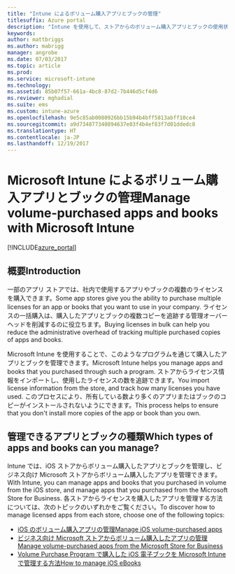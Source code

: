 ```yaml
---
title: "Intune によるボリューム購入アプリとブックの管理"
titlesuffix: Azure portal
description: "Intune を使用して、ストアからのボリューム購入アプリとブックの使用状況を管理および監視する方法について説明します。\""
keywords: 
author: mattbriggs
ms.author: mabrigg
manager: angrobe
ms.date: 07/03/2017
ms.topic: article
ms.prod: 
ms.service: microsoft-intune
ms.technology: 
ms.assetid: 85b07f57-661a-4bc8-87d2-7b446d5cf4d6
ms.reviewer: mghadial
ms.suite: ems
ms.custom: intune-azure
ms.openlocfilehash: 9e5c85ab0080926bb15b94b4bff5813abff10ce4
ms.sourcegitcommit: a9d734877340894637e03f4b4ef83f7d01ddedc8
ms.translationtype: HT
ms.contentlocale: ja-JP
ms.lasthandoff: 12/19/2017
---
```

# <a name="manage-volume-purchased-apps-and-books-with-microsoft-intune"></a><span data-ttu-id="5c9ad-103">Microsoft Intune によるボリューム購入アプリとブックの管理</span><span class="sxs-lookup"><span data-stu-id="5c9ad-103">Manage volume-purchased apps and books with Microsoft Intune</span></span>

[!INCLUDE[azure_portal](./includes/azure_portal.md)]

## <a name="introduction"></a><span data-ttu-id="5c9ad-104">概要</span><span class="sxs-lookup"><span data-stu-id="5c9ad-104">Introduction</span></span>

<span data-ttu-id="5c9ad-105">一部のアプリ ストアでは、社内で使用するアプリやブックの複数のライセンスを購入できます。</span><span class="sxs-lookup"><span data-stu-id="5c9ad-105">Some app stores give you the ability to purchase multiple licenses for an app or books that you want to use in your company.</span></span> <span data-ttu-id="5c9ad-106">ライセンスの一括購入は、購入したアプリとブックの複数コピーを追跡する管理オーバーヘッドを削減するのに役立ちます。</span><span class="sxs-lookup"><span data-stu-id="5c9ad-106">Buying licenses in bulk can help you reduce the administrative overhead of tracking multiple purchased copies of apps and books.</span></span>

<span data-ttu-id="5c9ad-107">Microsoft Intune を使用することで、このようなプログラムを通じて購入したアプリとブックを管理できます。</span><span class="sxs-lookup"><span data-stu-id="5c9ad-107">Microsoft Intune helps you manage apps and books that you purchased through such a program.</span></span> <span data-ttu-id="5c9ad-108">ストアからライセンス情報をインポートし、使用したライセンスの数を追跡できます。</span><span class="sxs-lookup"><span data-stu-id="5c9ad-108">You import license information from the store, and track how many licenses you have used.</span></span> <span data-ttu-id="5c9ad-109">このプロセスにより、所有している数より多くのアプリまたはブックのコピーがインストールされないようにできます。</span><span class="sxs-lookup"><span data-stu-id="5c9ad-109">This process helps to ensure that you don't install more copies of the app or book than you own.</span></span>

## <a name="which-types-of-apps-and-books-can-you-manage"></a><span data-ttu-id="5c9ad-110">管理できるアプリとブックの種類</span><span class="sxs-lookup"><span data-stu-id="5c9ad-110">Which types of apps and books can you manage?</span></span>

<span data-ttu-id="5c9ad-111">Intune では、iOS ストアからボリューム購入したアプリとブックを管理し、ビジネス向け Microsoft ストアからボリューム購入したアプリを管理できます。</span><span class="sxs-lookup"><span data-stu-id="5c9ad-111">With Intune, you can manage apps and books that you purchased in volume from the iOS store, and manage apps that you purchased from the Microsoft Store for Business.</span></span> <span data-ttu-id="5c9ad-112">各ストアからライセンスを購入したアプリを管理する方法については、次のトピックのいずれかをご覧ください。</span><span class="sxs-lookup"><span data-stu-id="5c9ad-112">To discover how to manage licensed apps from each store, choose one of the following topics:</span></span>

- [<span data-ttu-id="5c9ad-113">iOS のボリューム購入アプリの管理</span><span class="sxs-lookup"><span data-stu-id="5c9ad-113">Manage iOS volume-purchased apps</span></span>](vpp-apps-ios.md)
- [<span data-ttu-id="5c9ad-114">ビジネス向け Microsoft ストアからボリューム購入したアプリの管理</span><span class="sxs-lookup"><span data-stu-id="5c9ad-114">Manage volume-purchased apps from the Microsoft Store for Business</span></span>](windows-store-for-business.md)
- [<span data-ttu-id="5c9ad-115">Volume Purchase Program で購入した iOS 電子ブックを Microsoft Intune で管理する方法</span><span class="sxs-lookup"><span data-stu-id="5c9ad-115">How to manage iOS eBooks</span></span>](vpp-ebooks-ios.md)
